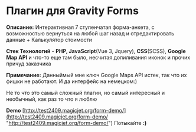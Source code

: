 # Плагин для Gravity Forms

**Описание:** Интерактивная 7 ступенчатая форма-анкета, с возможностью вернуться на любой шаг назад и отредактировать данные + Калькулятор стоимости

**Стек Технологий** - **PHP, JavaScript**(Vue 3, Jquery), **CSS**(SCSS), **Google Map API** и что-то еще там было, несчитая допиливания иконок и прочих причуд заказчика

**Примечание:** Данныймый мне ключ Google Maps API истек, так что их фишки не работают. И да интерфейс на немецком:)

Не то что это самый сложный плагин, но самый интересный и необычный, как раз то что я люблю

**Demo** [http://test2409.magicjet.org/form-demo/](http://test2409.magicjet.org/form-demo/ "http://test2409.magicjet.org/form-demo/")
Потыкайте **:)**
